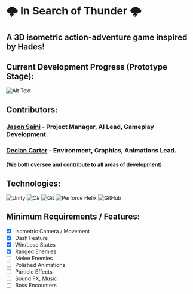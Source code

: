 # 🌩️ In Search of Thunder 🌩️
## A 3D isometric action-adventure game inspired by Hades!

## Current Development Progress (Prototype Stage): 
![Alt Text](https://a.pomf.cat/uqllat.gif)

## Contributors:

### [Jason Saini](https://www.github.com/jasonsaini) -  Project Manager, AI Lead, Gameplay Development. 
### [Declan Carter](https://www.github.com/AmericanFencer) - Environment, Graphics, Animations Lead.
#### (We both oversee and contribute to all areas of development)

## Technologies:
![Unity](https://img.shields.io/badge/unity-%23000000.svg?style=for-the-badge&logo=unity&logoColor=white)
![C#](https://img.shields.io/badge/c%23-%23239120.svg?style=for-the-badge&logo=c-sharp&logoColor=white)
![Git](https://img.shields.io/badge/git-%23F05033.svg?style=for-the-badge&logo=git&logoColor=white)
![Perforce Helix](https://img.shields.io/badge/-PERFORCE%20HELIX-00AEEF?style=for-the-badge&logo=Perforce&logoColor=white)
![GitHub](https://img.shields.io/badge/github-%23121011.svg?style=for-the-badge&logo=github&logoColor=white)

## Minimum Requirements / Features:
- [X] Isometric Camera / Movement
- [X] Dash Feature
- [X] Win/Lose States
- [X] Ranged Enemies
- [ ] Melee Enemies
- [ ] Polished Animations
- [ ] Particle Effects
- [ ] Sound FX, Music
- [ ] Boss Encounters
